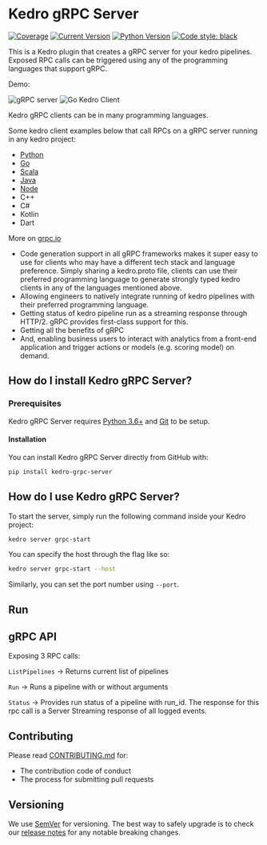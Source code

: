 # Kedro gRPC Server

[![Coverage](https://img.shields.io/badge/coverage-100%25-brightgreen.svg)]()
[![Current Version](https://img.shields.io/badge/current%20version-0.1-yellow.svg)]()
[![Python Version](https://img.shields.io/badge/python-3.6%20%7C%203.7-blue.svg)]()
[![Code style: black](https://img.shields.io/badge/code%20style-black-000000.svg)](https://github.com/ambv/black)

This is a Kedro plugin that creates a gRPC server for your kedro pipelines. Exposed RPC calls can be triggered using any of the programming languages that support gRPC.

Demo:

![gRPC server](https://github.com/mmchougule/kedro-grpc-server/blob/master/docs/images/kedro_grpc_server.gif)
![Go Kedro Client](https://github.com/mmchougule/kedro-grpc-server/blob/master/docs/images/go_client_kedro.gif)


Kedro gRPC clients can be in many programming languages.

Some kedro client examples below that call RPCs on a gRPC server running in any kedro project:
- [Python](https://github.com/mmchougule/kedro-grpc-server/blob/master/grpc_client_examples/python/grpc_client.py)
- [Go](https://github.com/mmchougule/kedro-grpc-go-client/)
- [Scala](https://github.com/mmchougule/kedro-grpc-scala-client)
- [Java](https://github.com/mmchougule/kedro-grpc-java-client)
- [Node](https://github.com/mmchougule/kedro-grpc-node-client)
- C++
- C#
- Kotlin
- Dart

More on [grpc.io](https://grpc.io)

 - Code generation support in all gRPC frameworks makes it super easy to use for clients who may have a different tech stack and language preference. Simply sharing a kedro.proto file, clients can use their preferred programming language to generate strongly typed kedro clients in any of the languages mentioned above.
 - Allowing engineers to natively integrate running of kedro pipelines with their preferred programming language.
 - Getting status of kedro pipeline run as a streaming response through HTTP/2. gRPC provides first-class support for this.
 - Getting all the benefits of gRPC
 - And, enabling business users to interact with analytics from a front-end application and trigger actions or models (e.g. scoring  model) on demand.


## How do I install Kedro gRPC Server?

### Prerequisites

Kedro gRPC Server requires [Python 3.6+](https://realpython.com/installing-python/) and [Git](https://help.github.com/en/github/getting-started-with-github/set-up-git) to be setup.

#### Installation

You can install Kedro gRPC Server directly from GitHub with:

```bash
pip install kedro-grpc-server
```

## How do I use Kedro gRPC Server?

To start the server, simply run the following command inside your Kedro project:

```bash
kedro server grpc-start
```

You can specify the host through the flag like so:

```bash
kedro server grpc-start --host
```

Similarly, you can set the port number using `--port`.

## Run

## gRPC API

Exposing 3 RPC calls:

`ListPipelines` -> Returns current list of pipelines

`Run` -> Runs a pipeline with or without arguments

`Status` -> Provides run status of a pipeline with run_id.
The response for this rpc call is a Server Streaming response of all logged events.

## Contributing

Please read [CONTRIBUTING.md](CONTRIBUTING.md) for:
* The contribution code of conduct
* The process for submitting pull requests

## Versioning

We use [SemVer](http://semver.org/) for versioning. The best way to safely upgrade is to check our [release notes](RELEASE.md) for any notable breaking changes.
